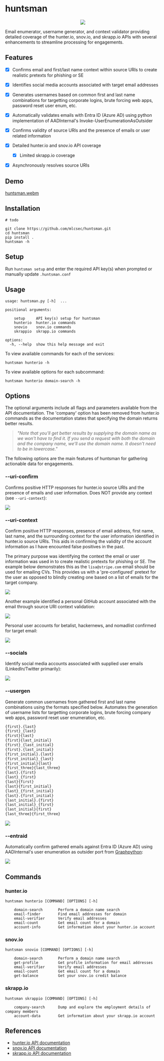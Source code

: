 # huntsman

<p align="center">
  <img src="./.github/huntsman.png" />
</p>

Email enumerator, username generator, and context validator providing detailed coverage of the hunter.io, snov.io, and skrapp.io APIs with several enhancements to streamline processing for engagements.

## Features

- [x] Confirms email and first/last name context within source URIs to create realistic pretexts for phishing or SE 
- [x] Identifies social media accounts associated with target email addresses
- [x] Generates usernames based on common first and last name combinations for targetting corporate logins, brute forcing web apps, password reset user enum, etc. 
- [x] Automatically validates emails with Entra ID (Azure AD) using python implementation of AADInternal's Invoke-UserEnumerationAsOutsider
- [x] Confirms validity of source URIs and the presence of emails or user related information
- [x] Detailed hunter.io and snov.io API coverage
  - [x] Limited skrapp.io coverage
- [x] Asynchronously resolves source URIs


## Demo

[huntsman.webm](https://github.com/user-attachments/assets/59f51fc5-c7c0-406d-b4f3-ee854d77e96e)

## Installation

```
# todo
```
```
git clone https://github.com/mlcsec/huntsman.git
cd huntsman
pip install .
huntsman -h
```

## Setup

Run `huntsman setup` and enter the required API key(s) when prompted or manually update `.huntsman.conf`

## Usage

```
usage: huntsman.py [-h]  ...

positional arguments:

    setup     API key(s) setup for huntsman
    hunterio  hunter.io commands
    snovio    snov.io commands
    skrappio  skrapp.io commands

options:
  -h, --help  show this help message and exit
```
To view available commands for each of the services:
```
huntsman hunterio -h
```
To view available options for each subcommand:
```
huntsman hunterio domain-search -h
```

## Options

The optional arguments include all flags and parameters available from the API documentation. The 'company' option has been removed from hunter.io commands as the documentation states that specifying the domain returns better results.

> _"Note that you'll get better results by supplying the domain name as we won't have to find it. If you send a request with both the domain and the company name, we'll use the domain name. It doesn't need to be in lowercase."_

The following options are the main features of huntsman for gathering actionable data for engagements.

### --uri-confirm

Confirms positive HTTP responses for hunter.io source URIs and the presence of emails and user information. Does NOT provide any context (see `--uri-context`):

![](https://github.com/mlcsec/huntsman/blob/main/.github/confirm-email-uris.png)

### --uri-context

Confirm positive HTTP responses, presence of email address, first name, last name, and the surrounding context for the user information identified in hunter.io source URIs. This aids in confirming the validity of the account information as I have encounted false positives in the past. 

The primary purpose was identifying the context the email or user information was used in to create realistic pretexts for phishing or SE. The example below demonstrates this as the `lisa@stripe.com` email should be used for emailing CVs. This provides us with a 'pre-configured' pretext for the user as opposed to blindly creating one based on a list of emails for the target company. 

![](https://github.com/mlcsec/huntsman/blob/main/.github/context-cv-email-pretext.png)

Another example identified a personal GitHub account associated with the email through source URI context validation:

![](https://github.com/mlcsec/huntsman/blob/main/.github/context-github-found.png)

Personal user accounts for betalist, hackernews, and nomadlist confirmed for target email:

![](https://github.com/mlcsec/huntsman/blob/main/.github/uri-context-edwin.png)

### --socials

Identify social media accounts associated with supplied user emails (LinkedIn/Twitter primarily):

![](https://github.com/mlcsec/huntsman/blob/main/.github/socials.png)

### --usergen

Generate common usernames from gathered first and last name combinations using the formats specified below. Automates the generation of username lists for targetting corporate logins, brute forcing company web apps, password reset user enumeration, etc. 

```python
{first}.{last}
{first}_{last}
{first}{last}
{first}{last_initial}
{first}_{last_initial}
{first}.{last_initial}
{first_initial}.{last}
{first_initial}_{last}
{first_initial}{last}
{first_three}{last_three}
{last}.{first}
{last}_{first}
{last}{first}
{last}{first_initial}
{last}_{first_initial}
{last}.{first_initial}
{last_initial}.{first}
{last_initial}_{first}
{last_initial}{first}
{last_three}{first_three}
```

![](https://github.com/mlcsec/huntsman/blob/main/.github/username-gen.png)


### --entraid

Automatically confirm gathered emails against Entra ID (Azure AD) using AADInternal's user enumeration as outsider port from [Graphpython](https://github.com/mlcsec/Graphpython/wiki/Demos#invoke-userenumerationasoutsider):

![](https://github.com/mlcsec/huntsman/blob/main/.github/entraid.png)

## Commands

### hunter.io
```
huntsman hunterio [COMMAND] [OPTIONS] [-h] 

    domain-search       Perform a domain name search
    email-finder        Find email addresses for domain
    email-verifier      Verify email addresses
    email-count         Get email count for a domain
    account-info        Get information about your hunter.io account
```
### snov.io
```
huntsman snovio [COMMAND] [OPTIONS] [-h] 

    domain-search       Perform a domain name search
    get-profile         Get profile information for email addresses
    email-verifier      Verify email addresses
    email-count         Get email count for a domain
    get-balance         Get your snov.io credit balance
```
### skrapp.io
```
huntsman skrappio [COMMAND] [OPTIONS] [-h] 

    company-search      Dump and explore the employment details of company members
    account-data        Get information about your skrapp.io account
```

## References

- [hunter.io API documentation](https://hunter.io/api-documentation/v2)
- [snov.io API documentation](https://snov.io/api)
- [skrapp.io API documentation](https://skrapp.io/api)
